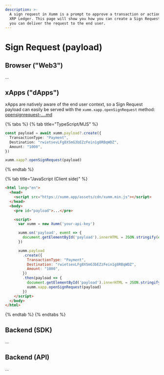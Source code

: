 ```yaml
---
description: >-
  A sign request in Xumm is a prompt to approve a transaction or action on the
  XRP Ledger. This page will show you how you can create a Sign Request, and how
  you can deliver the request to the end user.
---
```


# Sign Request (payload)

## Browser ("Web3")

...

## xApps ("dApps")

xApps are natively aware of the end user context, so a Sign Request payload can easily be served with the `xumm.xapp.openSignRequest` method: [opensignrequest-....md](../sdk-ts-js/xumm.xapp-.../opensignrequest-....md "mention")

{% tabs %}
{% tab title="TypeScript/MJS" %}
```typescript
const payload = await xumm.payload?.create({
  TransactionType: "Payment",
  Destination: "rwietsevLFg8XSmG3bEZzFein1g8RBqWDZ",
  Amount: "1000",
})

xumm.xapp?.openSignRequest(payload)
```
{% endtab %}

{% tab title="JavaScript (Client side)" %}
```html
<html lang="en">
  <head>
    <script src="https://xumm.app/assets/cdn/xumm.min.js"></script>
  </head>
  <body>
    <pre id="payload">...</pre>

    <script>
      var xumm = new Xumm('your-api-key')

      xumm.on('payload', event => {
        document.getElementById('payload').innerHTML = JSON.stringify(event, null, 2)
      })

      xumm.payload
        .create({
          TransactionType: "Payment",
          Destination: "rwietsevLFg8XSmG3bEZzFein1g8RBqWDZ",
          Amount: "1000",
        })
        .then(payload => {
          document.getElementById('payload').innerHTML = JSON.stringify(payload, null, 2)
          xumm.xapp.openSignRequest(payload)
        })
    </script>
  </body>
</html>
```
{% endtab %}
{% endtabs %}

## Backend (SDK)

...

## Backend (API)

...
